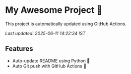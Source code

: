# My Awesome Project 🚀

This project is automatically updated using GitHub Actions.

_Last updated: 2025-06-11 14:22:34 IST_

## Features
- Auto-update README using Python 🐍
- Auto Git push with GitHub Actions 🤖
